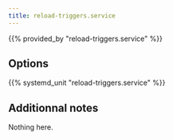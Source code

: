```yaml
---
title: reload-triggers.service
---
```


{{% provided_by "reload-triggers.service" %}}

## Options

{{% systemd_unit "reload-triggers.service" %}}

## Additionnal notes

Nothing here.